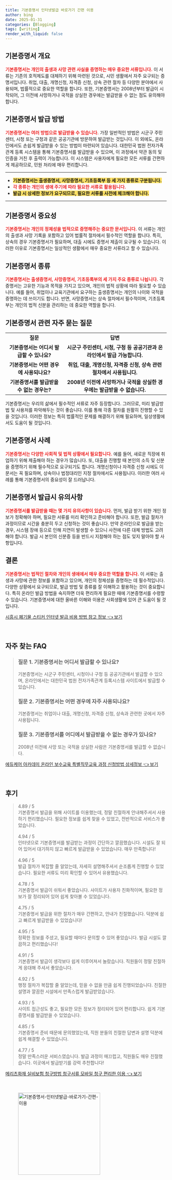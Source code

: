 ```yaml
---
title: 기본증명서 인터넷발급 바로가기 간편 이용
author: bing
date: 2025-01-31
categories: [Blogging]
tags: [writing]
render_with_liquid: false
---
```



<h2 id='기본증명서 개요'>기본증명서 개요</h2>

<p><b><span style="color: #ee2323;">기본증명서는 개인의 출생과 사망 관련 사실을 증명하는 매우 중요한 서류입니다.</span></b> 이 서류는 기존의 호적제도를 대체하기 위해 마련된 것으로, 시민 생활에서 자주 요구되는 증명서입니다. 취업, 대출, 개명신청, 자격증 신청, 상속 관련 절차 등 다양한 분야에서 사용되며, 법률적으로 중요한 역할을 합니다. 또한, 기본증명서는 2008년부터 발급이 시작되어, 그 이전에 사망하거나 국적을 상실한 경우에는 발급받을 수 없는 점도 유의해야 합니다.</p>

<h2 id='기본증명서 발급 방법'>기본증명서 발급 방법</h2>

<p><b><span style="color: #ee2323;">기본증명서는 여러 방법으로 발급받을 수 있습니다.</span></b> 가장 일반적인 방법은 시군구 주민센터, 시청 또는 구청과 같은 공공기관에 방문하여 발급받는 것입니다. 이 외에도, 온라인에서도 손쉽게 발급받을 수 있는 방법이 마련되어 있습니다. 대한민국 법원 전자가족관계 등록 시스템을 통해 기본증명서를 발급받을 수 있으며, 이 과정에서 약관 동의 및 인증을 거친 후 출력이 가능합니다. 이 시스템은 사용자에게 필요한 모든 서류를 간편하게 제공하므로, 민원 처리에 매우 편리합니다.</p>

<hr />

<ul>
    <li><b><span style="background-color: #ffe066;">기본증명서는 출생증명서, 사망증명서, 기초등록부 등 세 가지 종류로 구분됩니다.</span></b></li>
    <li><b><span style="color: #ee2323;">각 종류는 개인의 생애 주기에 따라 필요한 서류로 활용됩니다.</span></b></li>
    <li><b><span style="background-color: #ffe066;">발급 시 상세한 정보가 요구되므로, 필요한 서류를 사전에 체크해야 합니다.</span></b></li>
</ul>

<hr />

<h2 id='기본증명서 중요성'>기본증명서 중요성</h2>

<p><b><span style="color: #ee2323;">기본증명서는 개인의 정체성을 법적으로 증명해주는 중요한 문서입니다.</span></b> 이 서류는 개인의 출생과 사망 기록을 포함하고 있어 법률적 절차에서 필수적인 역할을 합니다. 특히, 상속의 경우 기본증명서가 필요하며, 대출 시에도 증명서 제출이 요구될 수 있습니다. 이러한 이유로 기본증명서는 일상적인 생활에서 매우 중요한 서류라고 할 수 있습니다.</p>

<h2 id='기본증명서 종류'>기본증명서 종류</h2>

<p><b><span style="color: #ee2323;">기본증명서는 출생증명서, 사망증명서, 기초등록부의 세 가지 주요 종류로 나뉩니다.</span></b> 각 증명서는 고유한 기능과 목적을 가지고 있으며, 개인의 법적 상황에 따라 필요할 수 있습니다. 예를 들어, 취업이나 교육기관에서 요구하는 출생증명서는 개인의 나이와 국적을 증명하는 데 쓰이기도 합니다. 반면, 사망증명서는 상속 절차에서 필수적이며, 기초등록부는 개인의 법적 신분을 관리하는 데 중요한 역할을 합니다.</p>

<h2 id='기본증명서 관련 자주 묻는 질문'>기본증명서 관련 자주 묻는 질문</h2>

<table>
    <tr>
        <td style="text-align: center; height: 17px;"><b>질문</b></td>
        <td style="text-align: center; height: 17px;"><b>답변</b></td>
    </tr>
    <tr>
        <td style="text-align: center; height: 17px;"><b>기본증명서는 어디서 발급할 수 있나요?</b></td>
        <td style="text-align: center; height: 17px;"><b>시군구 주민센터, 시청, 구청 등 공공기관과 온라인에서 발급 가능합니다.</b></td>
    </tr>
    <tr>
        <td style="text-align: center; height: 17px;"><b>기본증명서는 어떤 경우에 사용되나요?</b></td>
        <td style="text-align: center; height: 17px;"><b>취업, 대출, 개명신청, 자격증 신청, 상속 관련 절차에서 사용됩니다.</b></td>
    </tr>
    <tr>
        <td style="text-align: center; height: 17px;"><b>기본증명서를 발급받을 수 없는 경우는?</b></td>
        <td style="text-align: center; height: 17px;"><b>2008년 이전에 사망하거나 국적을 상실한 경우에는 발급받을 수 없습니다.</b></td>
    </tr>
</table>

<p>기본증명서는 우리의 삶에서 필수적인 서류로 자주 등장합니다. 그러므로, 미리 발급방법 및 사용처를 파악해두는 것이 좋습니다. 이를 통해 각종 절차를 원활히 진행할 수 있을 것입니다. 이러한 정보는 특히 법률적인 문제를 해결하기 위해 필요하며, 일상생활에서도 도움이 될 것입니다.</p>

<h2 id='기본증명서 사례'>기본증명서 사례</h2>

<p><b><span style="color: #ee2323;">기본증명서는 다양한 사회적 및 법적 상황에서 필요합니다.</span></b> 예를 들어, 새로운 직장에 취업하기 위해 제출해야 하는 경우가 많습니다. 또, 대출을 진행할 때 본인의 소득 및 신분을 증명하기 위해 필수적으로 요구되기도 합니다. 개명신청이나 자격증 신청 시에도 이 문서는 꼭 필요하며, 상속이나 법정대리인 지정 절차에서도 사용됩니다. 이러한 여러 사례를 통해 기본증명서의 중요성이 잘 드러납니다.</p>

<h2 id='기본증명서 발급시 유의사항'>기본증명서 발급시 유의사항</h2>

<p><b><span style="color: #ee2323;">기본증명서를 발급받을 때는 몇 가지 유의사항이 있습니다.</span></b> 먼저, 발급 받기 위한 개인 정보가 정확해야 하며, 필요한 서류를 미리 확인하고 준비해야 합니다. 또한, 발급 절차가 과정이므로 시간을 충분히 두고 신청하는 것이 좋습니다. 만약 온라인으로 발급을 받는 경우, 시스템 장애 등으로 인해 지연이 발생할 수 있으니 사전에 다른 대체 방법도 고려해야 합니다. 발급 시 본인의 신분증 등을 반드시 지참해야 하는 점도 잊지 말아야 할 사항입니다.</p>

<h2 id='결론'>결론</h2>

<p><b><span style="color: #ee2323;">기본증명서는 법적인 절차와 개인의 생애에서 매우 중요한 역할을 합니다.</span></b> 이 서류는 출생과 사망에 관한 정보를 포함하고 있으며, 개인의 정체성을 증명하는 데 필수적입니다. 다양한 상황에서 요구되므로, 발급 방법 및 종류를 잘 이해하고 활용하는 것이 중요합니다. 특히 온라인 발급 방법을 숙지하면 더욱 편리하게 필요한 때에 기본증명서를 수령할 수 있습니다. 기본증명서에 대한 올바른 이해와 이용은 사회생활에 있어 큰 도움이 될 것입니다.</p>


<p><a class="click-button" title="시흥시 폐기물 스티커 인터넷 발급 비용 방법 참고 정보" href="https://purplelist.github.io/posts/%EC%8B%9C%ED%9D%A5%EC%8B%9C-%ED%8F%90%EA%B8%B0%EB%AC%BC-%EC%8A%A4%ED%8B%B0%EC%BB%A4-%EC%9D%B8%ED%84%B0%EB%84%B7-%EB%B0%9C%EA%B8%89-%EB%B9%84%EC%9A%A9-%EB%B0%A9%EB%B2%95-%EC%B0%B8%EA%B3%A0-%EC%A0%95%EB%B3%B4/" rel="dofollow">시흥시 폐기물 스티커 인터넷 발급 비용 방법 참고 정보 👈 보기</a></p><br>
<h2 id='자주_찾는_FAQ'>자주 찾는 FAQ</h2>
<div itemscope="" itemtype="https://schema.org/FAQPage"> 
<blockquote> 
<div itemscope="" itemprop="mainEntity" itemtype="https://schema.org/Question"> 
<h3 itemprop="name">질문 1. 기본증명서는 어디서 발급할 수 있나요?</h3> 
<div itemscope="" itemprop="acceptedAnswer" itemtype="https://schema.org/Answer"> 
<span itemprop="text"> 
<p>기본증명서는 시군구 주민센터, 시청이나 구청 등 공공기관에서 발급할 수 있으며, 온라인에서는 대한민국 법원 전자가족관계 등록시스템 사이트에서 발급할 수 있습니다.</p> 
</span> 
</div> 
</div> 

<div itemscope="" itemprop="mainEntity" itemtype="https://schema.org/Question"> 
<h3 itemprop="name">질문 2. 기본증명서는 어떤 경우에 자주 사용되나요?</h3> 
<div itemscope="" itemprop="acceptedAnswer" itemtype="https://schema.org/Answer"> 
<span itemprop="text"> 
<p>기본증명서는 취업이나 대출, 개명신청, 자격증 신청, 상속과 관련한 곳에서 자주 사용됩니다.</p> 
</span> 
</div> 
</div> 

<div itemscope="" itemprop="mainEntity" itemtype="https://schema.org/Question"> 
<h3 itemprop="name">질문 3. 기본증명서를 어디에서 발급받을 수 없는 경우가 있나요?</h3> 
<div itemscope="" itemprop="acceptedAnswer" itemtype="https://schema.org/Answer"> 
<span itemprop="text"> 
<p>2008년 이전에 사망 또는 국적을 상실한 사람은 기본증명서를 발급할 수 없습니다.</p> 
</span> 
</div> 
</div> 
</blockquote> 
</div>
<p><a class="click-button" title="에듀케어 아카데미 온라인 보수교육 특별직무교육 과정 신청방법 상세정보" href="https://purplelist.github.io/posts/%EC%97%90%EB%93%80%EC%BC%80%EC%96%B4-%EC%95%84%EC%B9%B4%EB%8D%B0%EB%AF%B8-%EC%98%A8%EB%9D%BC%EC%9D%B8-%EB%B3%B4%EC%88%98%EA%B5%90%EC%9C%A1-%ED%8A%B9%EB%B3%84%EC%A7%81%EB%AC%B4%EA%B5%90%EC%9C%A1-%EA%B3%BC%EC%A0%95-%EC%8B%A0%EC%B2%AD%EB%B0%A9%EB%B2%95-%EC%83%81%EC%84%B8%EC%A0%95%EB%B3%B4/" rel="dofollow">에듀케어 아카데미 온라인 보수교육 특별직무교육 과정 신청방법 상세정보 👈 보기</a></p><br>
<h2 id='후기'>후기</h2>
<div itemscope itemtype="https://schema.org/Product">
  <blockquote>
  <div itemprop="review" itemscope itemtype="https://schema.org/Review">
      <div itemprop="reviewRating" itemscope itemtype="https://schema.org/Rating"> <span itemprop="ratingValue">4.89</span> / <span itemprop="bestRating">5</span> </div>
      <span itemprop="reviewBody">기본증명서 발급을 위해 사이트를 이용했는데, 정말 친절하게 안내해주셔서 사용하기 편리했습니다. 필요한 정보를 쉽게 찾을 수 있었고, 전반적으로 서비스가 좋았습니다.</span>
  </div>
  <br>
  <div itemprop="review" itemscope itemtype="https://schema.org/Review">
      <div itemprop="reviewRating" itemscope itemtype="https://schema.org/Rating"> <span itemprop="ratingValue">4.94</span> / <span itemprop="bestRating">5</span> </div>
      <span itemprop="reviewBody">인터넷으로 기본증명서를 발급받는 과정이 간단하고 깔끔했습니다. 시설도 잘 되어 있어서 대기하지 않고 빠르게 발급받을 수 있었습니다. 매우 만족합니다!</span>
  </div>
  <br>
  <div itemprop="review" itemscope itemtype="https://schema.org/Review">
      <div itemprop="reviewRating" itemscope itemtype="https://schema.org/Rating"> <span itemprop="ratingValue">4.96</span> / <span itemprop="bestRating">5</span> </div>
      <span itemprop="reviewBody">발급 절차가 복잡할 줄 알았는데, 자세히 설명해주셔서 순조롭게 진행할 수 있었습니다. 필요한 서류도 미리 확인할 수 있어서 유용했습니다.</span>
  </div>
  <br>
  <div itemprop="review" itemscope itemtype="https://schema.org/Review">
      <div itemprop="reviewRating" itemscope itemtype="https://schema.org/Rating"> <span itemprop="ratingValue">4.78</span> / <span itemprop="bestRating">5</span> </div>
      <span itemprop="reviewBody">기본증명서 발급이 쉬워서 좋았습니다. 사이트가 사용자 친화적이며, 필요한 정보가 잘 정리되어 있어 쉽게 찾아볼 수 있었습니다.</span>
  </div>
  <br>
  <div itemprop="review" itemscope itemtype="https://schema.org/Review">
      <div itemprop="reviewRating" itemscope itemtype="https://schema.org/Rating"> <span itemprop="ratingValue">4.75</span> / <span itemprop="bestRating">5</span> </div>
      <span itemprop="reviewBody">기본증명서 발급을 위한 절차가 매우 간편하고, 안내가 친절했습니다. 덕분에 쉽고 빠르게 발급받을 수 있었습니다!</span>
  </div>
  <br>
  <div itemprop="review" itemscope itemtype="https://schema.org/Review">
      <div itemprop="reviewRating" itemscope itemtype="https://schema.org/Rating"> <span itemprop="ratingValue">4.95</span> / <span itemprop="bestRating">5</span> </div>
      <span itemprop="reviewBody">정확한 정보를 주셨고, 필요할 때마다 문의할 수 있어 좋았습니다. 발급 시설도 깔끔하고 편리했습니다!</span>
  </div>
  <br>
  <div itemprop="review" itemscope itemtype="https://schema.org/Review">
      <div itemprop="reviewRating" itemscope itemtype="https://schema.org/Rating"> <span itemprop="ratingValue">4.91</span> / <span itemprop="bestRating">5</span> </div>
      <span itemprop="reviewBody">기본증명서 발급이 생각보다 쉽게 이루어져서 놀랐습니다. 직원들이 정말 친절하게 응대해 주셔서 좋았습니다.</span>
  </div>
  <br>
  <div itemprop="review" itemscope itemtype="https://schema.org/Review">
      <div itemprop="reviewRating" itemscope itemtype="https://schema.org/Rating"> <span itemprop="ratingValue">4.92</span> / <span itemprop="bestRating">5</span> </div>
      <span itemprop="reviewBody">행정 절차가 복잡할 줄 알았는데, 믿을 수 없을 만큼 쉽게 진행되었습니다. 친절한 설명과 깔끔한 시설에서 만족스럽게 발급받았습니다.</span>
  </div>
  <br>
  <div itemprop="review" itemscope itemtype="https://schema.org/Review">
      <div itemprop="reviewRating" itemscope itemtype="https://schema.org/Rating"> <span itemprop="ratingValue">4.93</span> / <span itemprop="bestRating">5</span> </div>
      <span itemprop="reviewBody">사이트 접근성도 좋고, 필요한 모든 정보가 정리되어 있어 편리합니다. 쉽게 기본증명서를 발급받을 수 있었습니다.</span>
  </div>
  <br>
  <div itemprop="review" itemscope itemtype="https://schema.org/Review">
      <div itemprop="reviewRating" itemscope itemtype="https://schema.org/Rating"> <span itemprop="ratingValue">4.85</span> / <span itemprop="bestRating">5</span> </div>
      <span itemprop="reviewBody">기본증명서 준비 때문에 문의했었는데, 직원 분들의 친절한 답변과 설명 덕분에 쉽게 해결할 수 있었습니다.</span>
  </div>
  <br>
  <div itemprop="review" itemscope itemtype="https://schema.org/Review">
      <div itemprop="reviewRating" itemscope itemtype="https://schema.org/Rating"> <span itemprop="ratingValue">4.77</span> / <span itemprop="bestRating">5</span> </div>
      <span itemprop="reviewBody">정말 만족스러운 서비스였습니다. 발급 과정이 매끄럽고, 직원들도 매우 친절했습니다. 이곳에서 발급받기를 강력 추천합니다!</span>
  </div>
  </blockquote>
</div>
<p><a class="click-button" title="메리츠화재 실비보험 청구방법 청구서류 모바일 청구 편리한 이용" href="https://purplelist.github.io/posts/%EB%A9%94%EB%A6%AC%EC%B8%A0%ED%99%94%EC%9E%AC-%EC%8B%A4%EB%B9%84%EB%B3%B4%ED%97%98-%EC%B2%AD%EA%B5%AC%EB%B0%A9%EB%B2%95-%EC%B2%AD%EA%B5%AC%EC%84%9C%EB%A5%98-%EB%AA%A8%EB%B0%94%EC%9D%BC-%EC%B2%AD%EA%B5%AC-%ED%8E%B8%EB%A6%AC%ED%95%9C-%EC%9D%B4%EC%9A%A9/" rel="dofollow">메리츠화재 실비보험 청구방법 청구서류 모바일 청구 편리한 이용 👈 보기</a></p><br>
<figure class="image"><img src="https://purplelist.github.io/assets/img/thumbnail/기본증명서-인터넷발급-바로가기-간편-이용.webp" alt="기본증명서-인터넷발급-바로가기-간편-이용" width="256" height="256"></figure>